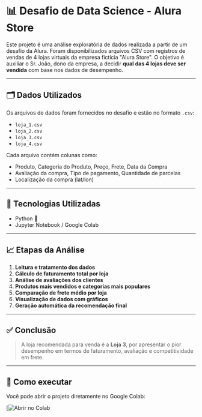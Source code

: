 # 📊 Desafio de Data Science - Alura Store

Este projeto é uma análise exploratória de dados realizada a partir de um desafio da Alura. Foram disponibilizados arquivos CSV com registros de vendas de 4 lojas virtuais da empresa fictícia "Alura Store". O objetivo é auxiliar o Sr. João, dono da empresa, a decidir **qual das 4 lojas deve ser vendida** com base nos dados de desempenho.

---

## 🗂️ Dados Utilizados

Os arquivos de dados foram fornecidos no desafio e estão no formato `.csv`:

- `loja_1.csv`
- `loja_2.csv`
- `loja_3.csv`
- `loja_4.csv`

Cada arquivo contém colunas como:

- Produto, Categoria do Produto, Preço, Frete, Data da Compra
- Avaliação da compra, Tipo de pagamento, Quantidade de parcelas
- Localização da compra (lat/lon)

---

## 🧠 Tecnologias Utilizadas

- Python 🐍
- Jupyter Notebook / Google Colab

---

## 📈 Etapas da Análise

1. **Leitura e tratamento dos dados**
2. **Cálculo de faturamento total por loja**
3. **Análise de avaliações dos clientes**
4. **Produtos mais vendidos e categorias mais populares**
5. **Comparação de frete médio por loja**
6. **Visualização de dados com gráficos**
7. **Geração automática da recomendação final**

---

## ✅ Conclusão

> A loja recomendada para venda é a **Loja 3**, por apresentar o pior desempenho em termos de faturamento, avaliação e competitividade em frete.

---

## 🧪 Como executar

Você pode abrir o projeto diretamente no Google Colab:

[![Abrir no Colab]((https://colab.research.google.com/drive/10vJ80nns6bc75Wm5PEiBTPhP4X_gPJW8?usp=sharing))
